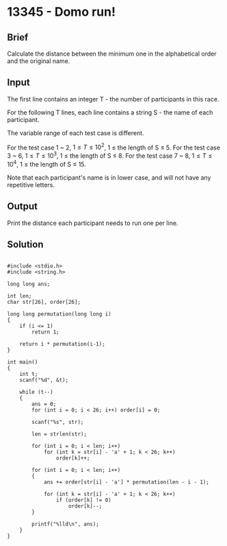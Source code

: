# 13345 - Domo run!

## Brief
Calculate the distance between the minimum one in the alphabetical order and the original name.

## Input
The first line contains an integer T - the number of participants in this race.

For the following T lines, each line contains a string S - the name of each participant.

 

The variable range of each test case is different.

For the test case 1 ~ 2, $1 ≤ T ≤ 10^2$, 1 ≤ the length of S ≤ 5.
For the test case 3 ~ 6, $1 ≤ T ≤ 10^3$, 1 ≤ the length of S ≤ 8.
For the test case 7 ~ 8, $1 ≤ T ≤ 10^4$, 1 ≤ the length of S ≤ 15.

 

Note that each participant's name is in lower case, and will not have any repetitive letters.

## Output
Print the distance each participant needs to run one per line.

## Solution
```c=

#include <stdio.h>
#include <string.h>

long long ans;

int len;
char str[26], order[26];

long long permutation(long long i)
{
    if (i <= 1)
        return 1;
        
    return i * permutation(i-1);
}

int main()
{
    int t;
    scanf("%d", &t);
    
    while (t--)
    {
        ans = 0;
        for (int i = 0; i < 26; i++) order[i] = 0;
        
        scanf("%s", str);
        
        len = strlen(str);
        
        for (int i = 0; i < len; i++)
            for (int k = str[i] - 'a' + 1; k < 26; k++)
                order[k]++;
                
        for (int i = 0; i < len; i++)
        {
            ans += order[str[i] - 'a'] * permutation(len - i - 1);
            
            for (int k = str[i] - 'a' + 1; k < 26; k++)
                if (order[k] != 0)
                    order[k]--;
        }
        
        printf("%lld\n", ans);
    }
}
```